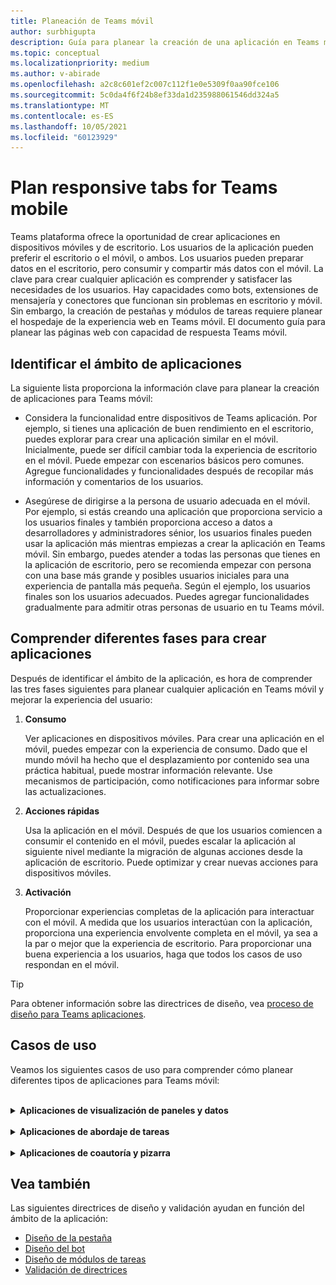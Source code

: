 ```yaml
---
title: Planeación de Teams móvil
author: surbhigupta
description: Guía para planear la creación de una aplicación en Teams móvil
ms.topic: conceptual
ms.localizationpriority: medium
ms.author: v-abirade
ms.openlocfilehash: a2c8c601ef2c007c112f1e0e5309f0aa90fce106
ms.sourcegitcommit: 5c0da4f6f24b8ef33da1d235988061546dd324a5
ms.translationtype: MT
ms.contentlocale: es-ES
ms.lasthandoff: 10/05/2021
ms.locfileid: "60123929"
---
```

# <a name="plan-responsive-tabs-for-teams-mobile"></a>Plan responsive tabs for Teams mobile

 Teams plataforma ofrece la oportunidad de crear aplicaciones en dispositivos móviles y de escritorio. Los usuarios de la aplicación pueden preferir el escritorio o el móvil, o ambos. Los usuarios pueden preparar datos en el escritorio, pero consumir y compartir más datos con el móvil. La clave para crear cualquier aplicación es comprender y satisfacer las necesidades de los usuarios. Hay capacidades como bots, extensiones de mensajería y conectores que funcionan sin problemas en escritorio y móvil. Sin embargo, la creación de pestañas y módulos de tareas requiere planear el hospedaje de la experiencia web en Teams móvil. El documento guía para planear las páginas web con capacidad de respuesta Teams móvil.

## <a name="identify-apps-scope"></a>Identificar el ámbito de aplicaciones

La siguiente lista proporciona la información clave para planear la creación de aplicaciones para Teams móvil:

* Considera la funcionalidad entre dispositivos de Teams aplicación. Por ejemplo, si tienes una aplicación de buen rendimiento en el escritorio, puedes explorar para crear una aplicación similar en el móvil. Inicialmente, puede ser difícil cambiar toda la experiencia de escritorio en el móvil. Puede empezar con escenarios básicos pero comunes. Agregue funcionalidades y funcionalidades después de recopilar más información y comentarios de los usuarios.

* Asegúrese de dirigirse a la persona de usuario adecuada en el móvil. Por ejemplo, si estás creando una aplicación que proporciona servicio a los usuarios finales y también proporciona acceso a datos a desarrolladores y administradores sénior, los usuarios finales pueden usar la aplicación más mientras empiezas a crear la aplicación en Teams móvil. Sin embargo, puedes atender a todas las personas que tienes en la aplicación de escritorio, pero se recomienda empezar con persona con una base más grande y posibles usuarios iniciales para una experiencia de pantalla más pequeña. Según el ejemplo, los usuarios finales son los usuarios adecuados. Puedes agregar funcionalidades gradualmente para admitir otras personas de usuario en tu Teams móvil. 

## <a name="understand-different-stages-to-build-apps"></a>Comprender diferentes fases para crear aplicaciones

Después de identificar el ámbito de la aplicación, es hora de comprender las tres fases siguientes para planear cualquier aplicación en Teams móvil y mejorar la experiencia del usuario:

1. **Consumo**

   Ver aplicaciones en dispositivos móviles. Para crear una aplicación en el móvil, puedes empezar con la experiencia de consumo. Dado que el mundo móvil ha hecho que el desplazamiento por contenido sea una práctica habitual, puede mostrar información relevante. Use mecanismos de participación, como notificaciones para informar sobre las actualizaciones.

2. **Acciones rápidas**

   Usa la aplicación en el móvil. Después de que los usuarios comiencen a consumir el contenido en el móvil, puedes escalar la aplicación al siguiente nivel mediante la migración de algunas acciones desde la aplicación de escritorio. Puede optimizar y crear nuevas acciones para dispositivos móviles.

3. **Activación**

   Proporcionar experiencias completas de la aplicación para interactuar con el móvil. A medida que los usuarios interactúan con la aplicación, proporciona una experiencia envolvente completa en el móvil, ya sea a la par o mejor que la experiencia de escritorio. Para proporcionar una buena experiencia a los usuarios, haga que todos los casos de uso respondan en el móvil.

> [!TIP]
> Para obtener información sobre las directrices de diseño, vea [proceso de diseño para Teams aplicaciones](design-teams-app-process.md).

## <a name="use-cases"></a>Casos de uso

Veamos los siguientes casos de uso para comprender cómo planear diferentes tipos de aplicaciones para Teams móvil:

<br>

<details>

<summary><b>Aplicaciones de visualización de paneles y datos</b></summary>

Puedes comprender cómo planear pestañas dinámicas para aplicaciones de visualización de paneles y datos en Teams plataforma móvil.

**Consumo**

En la primera fase, puede implementar la experiencia de consumo más básica para ver los datos. El propósito de cualquier aplicación del dominio es mostrar datos en forma de visualizaciones. En la aplicación, puedes mostrar visualizaciones vistas recientemente en el escritorio o una lista de todos los gráficos autorizados para los usuarios. Después de crear paneles en el escritorio, los usuarios pueden obtener acceso a la información mediante dispositivos móviles. Puede mostrar una vista detallada de cualquier gráfico seleccionado por el usuario como una vista expandida en las pestañas o mediante módulos de tareas.

Puede mostrar la siguiente información: 

* Paneles y resúmenes
* Elementos visuales de datos, mapas e infografías
* Gráficos, gráficos y tablas 

![Consumo de aplicaciones de visualización de datos y paneles](../../assets/images/app-fundamentals/dashboarding-and-data-visualization-apps-consumption.png)

**Acciones rápidas**

En la segunda fase, los usuarios pueden trabajar en los gráficos y elementos visuales existentes desde la experiencia de escritorio. Puede introducir las siguientes acciones:

* Contenido de búsqueda
* Filtrar datos
* Crear marcadores

![Acciones rápidas de aplicaciones de visualización de paneles y datos](../../assets/images/app-fundamentals/dashboarding-and-data-visualization-apps-quick-actions.png)

**Activación**

En la tercera fase, permita a los usuarios crear contenido como gráficos y gráficos desde cero. Asegúrate de introducir todas las funcionalidades de la aplicación para dispositivos móviles. Por ejemplo, puede usar módulos de tareas para ayudar a tener acceso a elementos de datos específicos con una vista detallada.

Puede proporcionar el siguiente acceso a los usuarios:
* Modificar título y descripción
* Insertar elementos de datos para crear visualizaciones
* Compartir visualizaciones en un chat de canal o grupo

![Habilitación de aplicaciones de visualización de datos y paneles](../../assets/images/app-fundamentals/dashboarding-and-data-visualization-apps-enablement.png)


<br>

</details>

<br>

<details>

<summary><b>Aplicaciones de abordaje de tareas</b></summary>

Puedes comprender cómo planear pestañas dinámicas para aplicaciones de abordaje de tareas en Teams plataforma móvil.

**Consumo**

En la primera fase, la aplicación puede mostrar la lista de tareas al usuario en una pila vertical. Si hay varias categorías de tareas, como **Proposed**, **Active** y **Closed,** proporcione filtros para mostrar tareas agrupadas o como encabezados para ver las tareas agrupadas.

![Consumo de aplicaciones de abordaje de tareas](../../assets/images/app-fundamentals/taskboarding-apps-consumption.png)

**Acciones rápidas**

En la segunda fase, puedes proporcionar a los usuarios el siguiente acceso a la aplicación:
* Crear tareas o elementos con los campos obligatorios para reducir la carga cognitiva de los usuarios
* Cambiar el tipo de tabla o la vista
* Revisar tareas expandiendo la vista
* Usar módulos de tareas para ver una vista detallada
* Mover las tareas a diferentes categorías 
* Compartir tareas relevantes en chats y canales a través de correos electrónicos y fuente de actividades

![Acciones rápidas de aplicaciones de abordaje de tareas](../../assets/images/app-fundamentals/taskboarding-apps-quick-actions.png)

**Activación**

En la tercera fase, puede habilitar la experiencia de los usuarios con las siguientes actividades:
* Agregar nuevos proyectos y paneles
* Agregar y modificar diferentes categorías, como **Proposed**, **Active** y **Closed**
* Configurar las tareas para comentarios, datos adjuntos y otras características complejas

![Habilitación de aplicaciones de abordaje de tareas](../../assets/images/app-fundamentals/taskboarding-apps-enablement.png)
<br>

</details>

<br>

<details>

<summary><b>Aplicaciones de coautoría y pizarra</b></summary>

Puedes comprender cómo planear pestañas adaptables para aplicaciones de coautoría y pizarra en Teams plataforma móvil.

**Consumo**

En la primera fase, puedes considerar la experiencia de escritorio para mostrar el contenido y los activos de la aplicación.  Puede mostrar las siguientes funciones:

* Comentarios o comentarios
* Acercar o alejar
* Fase actual o progreso de un documento pendiente

![Consumo de aplicaciones de coautoría y pizarra](../../assets/images/app-fundamentals/coauthoring-and-whiteboarding-apps-consumption.png)

**Acciones rápidas**

En la segunda fase, puede introducir las siguientes acciones:

* Crear un nuevo directorio para colaboración o nuevos documentos para firmar
* Compartir paneles internamente y también con invitados
* Configurar permisos de administrador

> [!TIP]
> Expone acciones, que se pueden mostrar fácilmente en las pantallas pequeñas.

![Acciones rápidas de aplicaciones de coautoría y pizarra](../../assets/images/app-fundamentals/coauthoring-and-whiteboarding-apps-quick-actions.png)

**Activación**

En la tercera fase, proporcione experiencia completa a los usuarios. Puede habilitar la experiencia de los usuarios con las siguientes actividades:

* Agregar texto, formas y notas rápidas
* Navegar por el contenido
* Agregar capas y filtros
* Operaciones de eliminación, deshacer y rehacer
* Obtenga acceso a la cámara y el micrófono con las API del SDK de JS. Para obtener más información sobre las capacidades del dispositivo, consulta [Información general sobre las funcionalidades del dispositivo.](../device-capabilities/device-capabilities-overview.md)

![Habilitación de aplicaciones de coautoría y pizarra](../../assets/images/app-fundamentals/coauthoring-and-whiteboarding-apps-enablement.png)

<br>

</details>

## <a name="see-also"></a>Vea también

Las siguientes directrices de diseño y validación ayudan en función del ámbito de la aplicación:

* [Diseño de la pestaña](../../tabs/design/tabs.md)
* [Diseño del bot](../../bots/design/bots.md)
* [Diseño de módulos de tareas](../..//task-modules-and-cards/task-modules/design-teams-task-modules.md)
* [Validación de directrices](../deploy-and-publish/appsource/prepare/teams-store-validation-guidelines.md)
